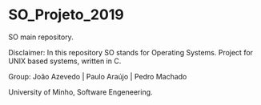 # SO_Projeto_2019
SO main repository.

Disclaimer: In this repository SO stands for Operating Systems.
            Project for UNIX based systems, written in C.

Group: João Azevedo | Paulo Araújo | Pedro Machado 
	
University of Minho, Software Engeneering.
